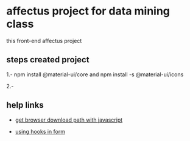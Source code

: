 # affectus project for data mining class

this front-end affectus project

## steps created project

1.- npm install @material-ui/core and npm install -s @material-ui/icons

2.- 

## help links

* [get browser download path with javascript](https://stackoverflow.com/questions/9840923/get-browser-download-path-with-javascript/9840961#9840961)

* [using hooks in form](https://rangle.io/blog/simplifying-controlled-inputs-with-hooks/)
